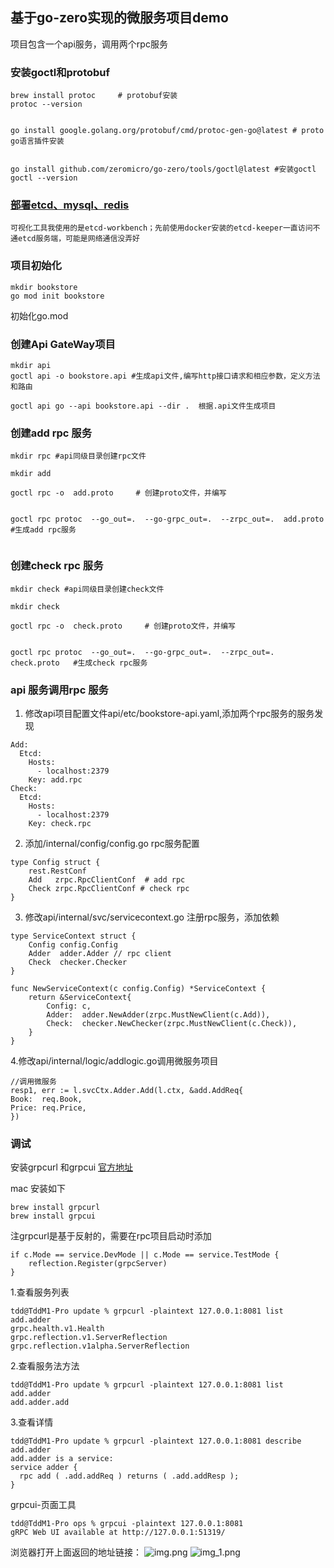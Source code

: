 ## 基于go-zero实现的微服务项目demo

项目包含一个api服务，调用两个rpc服务

### 安装goctl和protobuf
```
brew install protoc     # protobuf安装
protoc --version


go install google.golang.org/protobuf/cmd/protoc-gen-go@latest # proto go语言插件安装


go install github.com/zeromicro/go-zero/tools/goctl@latest #安装goctl
goctl --version
```


### [部署etcd、mysql、redis](ops/docker-compose.yaml)
```
可视化工具我使用的是etcd-workbench；先前使用docker安装的etcd-keeper一直访问不通etcd服务端，可能是网络通信没弄好
```

### 项目初始化
```
mkdir bookstore
go mod init bookstore
```
初始化go.mod

### 创建Api GateWay项目
```
mkdir api
goctl api -o bookstore.api #生成api文件,编写http接口请求和相应参数，定义方法和路由

goctl api go --api bookstore.api --dir .  根据.api文件生成项目
```




### 创建add rpc 服务
```
mkdir rpc #api同级目录创建rpc文件

mkdir add 

goctl rpc -o  add.proto     # 创建proto文件，并编写


goctl rpc protoc  --go_out=.  --go-grpc_out=.  --zrpc_out=.  add.proto   #生成add rpc服务
  
``` 



### 创建check rpc 服务

```
mkdir check #api同级目录创建check文件

mkdir check 

goctl rpc -o  check.proto     # 创建proto文件，并编写


goctl rpc protoc  --go_out=.  --go-grpc_out=.  --zrpc_out=.  check.proto   #生成check rpc服务
 ```







### api 服务调用rpc 服务
1. 修改api项目配置文件api/etc/bookstore-api.yaml,添加两个rpc服务的服务发现
```
Add:
  Etcd:
    Hosts:
      - localhost:2379
    Key: add.rpc
Check:
  Etcd:
    Hosts:
      - localhost:2379
    Key: check.rpc
```

2. 添加/internal/config/config.go rpc服务配置
```
type Config struct {
	rest.RestConf
	Add   zrpc.RpcClientConf  # add rpc
	Check zrpc.RpcClientConf # check rpc
}
```

3. 修改api/internal/svc/servicecontext.go  注册rpc服务，添加依赖
```
type ServiceContext struct {
	Config config.Config
	Adder  adder.Adder // rpc client
	Check  checker.Checker 
}

func NewServiceContext(c config.Config) *ServiceContext {
	return &ServiceContext{
		Config: c,
		Adder:  adder.NewAdder(zrpc.MustNewClient(c.Add)),
		Check:  checker.NewChecker(zrpc.MustNewClient(c.Check)),
	}
}
```

4.修改api/internal/logic/addlogic.go调用微服务项目
```
//调用微服务
resp1, err := l.svcCtx.Adder.Add(l.ctx, &add.AddReq{
Book:  req.Book,
Price: req.Price,
})
```




### 调试
安装grpcurl 和grpcui
[官方地址](https://github.com/fullstorydev/grpcurl)

mac 安装如下
```
brew install grpcurl
brew install grpcui
```
注grpcurl是基于反射的，需要在rpc项目启动时添加
```
if c.Mode == service.DevMode || c.Mode == service.TestMode {
	reflection.Register(grpcServer)
}
```

1.查看服务列表
```
tdd@TddM1-Pro update % grpcurl -plaintext 127.0.0.1:8081 list
add.adder
grpc.health.v1.Health
grpc.reflection.v1.ServerReflection
grpc.reflection.v1alpha.ServerReflection

```
2.查看服务法方法
```
tdd@TddM1-Pro update % grpcurl -plaintext 127.0.0.1:8081 list add.adder
add.adder.add

```
3.查看详情
```
tdd@TddM1-Pro update % grpcurl -plaintext 127.0.0.1:8081 describe add.adder
add.adder is a service:
service adder {
  rpc add ( .add.addReq ) returns ( .add.addResp );
}

```


grpcui-页面工具
```
tdd@TddM1-Pro ops % grpcui -plaintext 127.0.0.1:8081                    
gRPC Web UI available at http://127.0.0.1:51319/
```

浏览器打开上面返回的地址链接：
![img.png](src/img.png)
![img_1.png](src/img_1.png)

